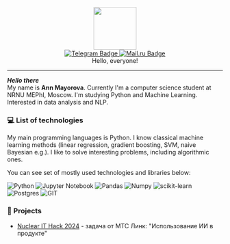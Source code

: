 <div id="header" align="center">
  <img src="https://i.giphy.com/media/v1.Y2lkPTc5MGI3NjExYjhwcXBneWdzcmdvd2pzY3Frb29nNGI5dXBhNGRheHhlcG0yZzFwNiZlcD12MV9pbnRlcm5hbF9naWZfYnlfaWQmY3Q9Zw/MDJ9IbxxvDUQM/giphy.gif" width="100"/>
</div>
<div id="badges" align="center">
  <a href="https://t.me/anetamr">
    <img src="https://img.shields.io/badge/Telegram-blue?logo=telegram&logoColor=white" alt="Telegram Badge"/>
  </a>
  <a href = 'mailto:anetamier@mail.ru'>
    <img src = 'https://img.shields.io/badge/mail.ru-blue?logo=Mail.ru&logoColor=white' alt = 'Mail.ru Badge'/>
  </a>
</div>
<div align = 'center'>
  Hello, everyone!
</div>

---

***Hello there*** <br> My name is **Ann Mayorova**. Currently I'm a computer science student at NRNU MEPhI, Moscow. I'm studying Python and Machine Learning. Interested in data analysis and NLP.

### :computer: List of technologies

My main programming languages is Python. I know classical machine learning methods (linear regression, gradient boosting, SVM, naive Bayesian e.g.). I like to solve interesting problems, including algorithmic ones.

You can see set of mostly used technologies and libraries below:

![Python](https://img.shields.io/badge/python-3670A0?style=for-the-badge&logo=python&logoColor=ffdd54)
![Jupyter Notebook](https://img.shields.io/badge/jupyter-%23FA0F00.svg?style=for-the-badge&logo=jupyter&logoColor=white)
![Pandas](https://img.shields.io/badge/pandas-%23150458.svg?style=for-the-badge&logo=pandas&logoColor=white)
![Numpy](https://img.shields.io/badge/numpy-%D28EFF.svg?style=for-the-badge&logo=numpy&logoColor=white)
![scikit-learn](https://img.shields.io/badge/scikit--learn-%23F7931E.svg?style=for-the-badge&logo=scikit-learn&logoColor=white)
![Postgres](https://img.shields.io/badge/postgres-%23316192.svg?style=for-the-badge&logo=postgresql&logoColor=white)
![GIT](https://img.shields.io/badge/GIT-800000?style=for-the-badge&logo=GIT&logoColor=white)


### :rocket: Projects

* [Nuclear IT Hack 2024](https://github.com/JulesFeo/IT-Nuclear-Hackathon) - задача от МТС Линк: "Использование ИИ в продукте"
